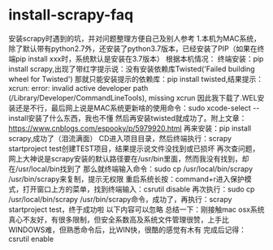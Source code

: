 # install-scrapy-faq
安装scrapy时遇到的坑，并对问题整理方便自己及别人参考
1.本机为MAC系统，除了默认带有python2.7外，还安装了python3.7版本，已经安装了PIP（如果在终端pip install xxx时，系统默认是安装在3.7版本）
根据本机情况：
   终端安装：pip install scrapy,出现了带红字提示说：没有安装依赖库Twisted('Failed building wheel for Twisted')
   那就只能安装提示的依赖库：pip install twisted,结果提示：xcrun: error: invalid active developer path (/Library/Developer/CommandLineTools), missing xcrun
   因此我下载了.WEL安装还是不行，最后网上说是MAC系统更新啥的使用命令：sudo xcode-select --install安装了什么东西，我也不懂
   然后再安装twisted就成功了。附上文章：https://www.cnblogs.com/espooky/p/5979920.html
   再来安装：pip install scrapy,成功了（泪流满面）
   CD进入项目目录，然后终端执行：scrapy startproject test创建TEST项目，结果提示说文件没找到或已损坏
   再次查问题，网上大神说是scrapy安装的默认路径要在/usr/bin里面，然而我没有找到，却在/usr/local/bin找到了
   那么就终端输入命令：sudo cp /usr/local/bin/scrapy /usr/bin/scrapy来复制，提示无权限
   重启系统长按：command+r进入保护模式，打开窗口上方的菜单，找到终端输入：csrutil disable
   再次执行：sudo cp /usr/local/bin/scrapy /usr/bin/scrapy命令，成功了，再执行：scrapy startproject test，终于成功啦
   以下内容可以忽略
   总结一下：刚接触mac osx系统真心不友好，有很多限制，但安全系数高及系统文件管理很赞，上手比WINDOWS难，但熟悉命令后，比WIN快，很酷的感觉有木有
           完成后记得：csrutil enable

